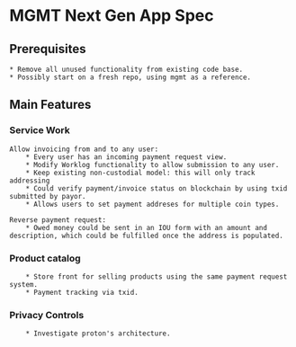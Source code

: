 # MGMT Next Gen App Spec

## Prerequisites
    * Remove all unused functionality from existing code base.
    * Possibly start on a fresh repo, using mgmt as a reference.


## Main Features
### Service Work
    Allow invoicing from and to any user:
        * Every user has an incoming payment request view.
        * Modify Worklog functionality to allow submission to any user.
        * Keep existing non-custodial model: this will only track addressing
        * Could verify payment/invoice status on blockchain by using txid submitted by payor.
        * Allows users to set payment addreses for multiple coin types.

    Reverse payment request:
        * Owed money could be sent in an IOU form with an amount and description, which could be fulfilled once the address is populated. 
    
    
### Product catalog
        * Store front for selling products using the same payment request system.
        * Payment tracking via txid.

    

### Privacy Controls
        * Investigate proton's architecture.
